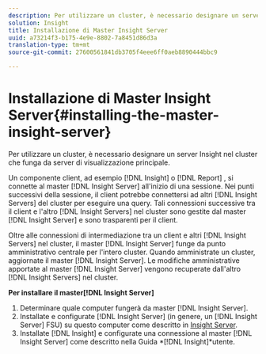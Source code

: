 ```yaml
---
description: Per utilizzare un cluster, è necessario designare un server Insight nel cluster che funga da server di visualizzazione principale.
solution: Insight
title: Installazione di Master Insight Server
uuid: a73214f3-b175-4e9e-8802-7a8451d86d3a
translation-type: tm+mt
source-git-commit: 27600561841db3705f4eee6ff0aeb8890444bbc9

---
```



# Installazione di Master Insight Server{#installing-the-master-insight-server}

Per utilizzare un cluster, è necessario designare un server Insight nel cluster che funga da server di visualizzazione principale.

Un componente client, ad esempio [!DNL Insight] o [!DNL Report] , si connette al master [!DNL Insight Server] all&#39;inizio di una sessione. Nei punti successivi della sessione, il client potrebbe connettersi ad altri [!DNL Insight Servers] del cluster per eseguire una query. Tali connessioni successive tra il client e l&#39;altro [!DNL Insight Servers] nel cluster sono gestite dal master [!DNL Insight Server] e sono trasparenti per il client.

Oltre alle connessioni di intermediazione tra un client e altri [!DNL Insight Servers] nel cluster, il master [!DNL Insight Server] funge da punto amministrativo centrale per l&#39;intero cluster. Quando amministrate un cluster, aggiornate il master [!DNL Insight Server]. Le modifiche amministrative apportate al master [!DNL Insight Server] vengono recuperate dall&#39;altro [!DNL Insight Servers] nel cluster.

**Per installare il master[!DNL Insight Server]**

1. Determinare quale computer fungerà da master [!DNL Insight Server].
1. Installate e configurate [!DNL Insight Server] (in genere, un [!DNL Insight Server] FSU) su questo computer come descritto in [Insight Server](../../../../../../home/c-inst-svr/c-msr-server/c-msr-server.md).
1. Installate [!DNL Insight] e configurate una connessione al master [!DNL Insight Server] come descritto nella Guida *[!DNL Insight]*utente.
